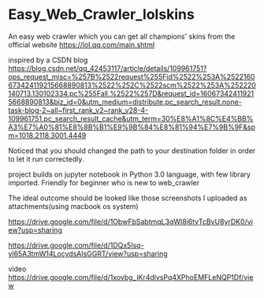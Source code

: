 # Easy_Web_Crawler_lolskins
An easy web crawler which you can get all champions' skins from the official website https://lol.qq.com/main.shtml
  

inspired by a CSDN blog https://blog.csdn.net/qq_42453117/article/details/109961751?ops_request_misc=%257B%2522request%255Fid%2522%253A%2522160673424119215668890813%2522%252C%2522scm%2522%253A%252220140713.130102334.pc%255Fall.%2522%257D&request_id=160673424119215668890813&biz_id=0&utm_medium=distribute.pc_search_result.none-task-blog-2~all~first_rank_v2~rank_v28-4-109961751.pc_search_result_cache&utm_term=30%E8%A1%8C%E4%BB%A3%E7%A0%81%E8%8B%B1%E9%9B%84%E8%81%94%E7%9B%9F&spm=1018.2118.3001.4449


Noticed that you should changed the path to your destination folder in order to let it run correctedly.

project builds on jupyter notebook in Python 3.0 language, with few library imported. 
Friendly for beginner who is new to web_crawler

The ideal outcome should be looked like those screenshots I uploaded as attachments(using macbook os system)


https://drive.google.com/file/d/1ObwFbSabtmqL3qWI8i6tvTcBvU8yrDK0/view?usp=sharing


https://drive.google.com/file/d/1DQx5Isq-yi65A3tmW14LocydsAIsGGRT/view?usp=sharing


video
https://drive.google.com/file/d/1xovbg_jKr4dlvsPq4XPhoEMFLeNQP1Df/view
